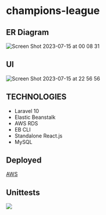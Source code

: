 # champions-league


## ER Diagram
![Screen Shot 2023-07-15 at 00 08 31](https://github.com/erkanzsy/champions-league/assets/22520257/9a4ac960-1850-4e32-ba7a-c34780b2c2dd)

## UI 
![Screen Shot 2023-07-15 at 22 56 56](https://github.com/erkanzsy/champions-league/assets/22520257/961599e0-efdf-4fa6-bb73-27830cde1bec)

## TECHNOLOGIES
* Laravel 10
* Elastic Beanstalk
* AWS RDS
* EB CLI
* Standalone React.js
* MySQL

## Deployed
[AWS](http://champions-league-env.eba-axa6hnsk.us-east-1.elasticbeanstalk.com/)

## Unittests
<a href="https://github.com/erkanzsy/champions-league/actions">
<img src="https://img.shields.io/github/actions/workflow/status/erkanzsy/champions-league/laravel-tests.yml?branch=main&label=%F0%9F%A7%AA%20&style=flat&color=75C46B">
  </a>
